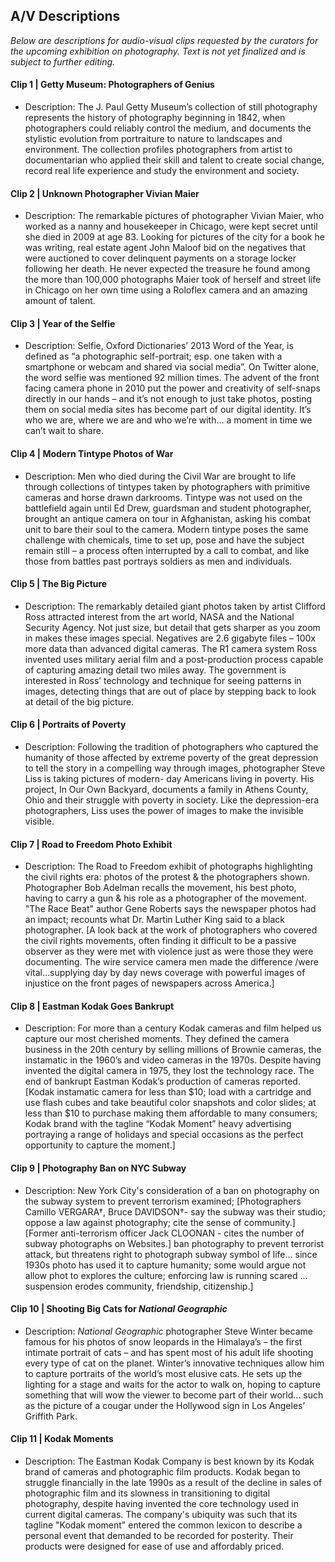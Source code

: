 ## A/V Descriptions

_Below are descriptions for audio-visual clips requested by the curators for the upcoming exhibition on photography. 
Text is not yet finalized and is subject to further editing._

#### Clip 1 | Getty Museum: Photographers of Genius
* Description: The J. Paul Getty Museum’s collection of still photography represents the history of photography beginning 
in 1842, when photographers could reliably control the medium, and documents the stylistic evolution from portraiture to 
nature to landscapes and environment. The collection profiles photographers from artist to documentarian who applied their 
skill and talent to create social change, record real life experience and study the environment and society.

#### Clip 2 | Unknown Photographer Vivian Maier
* Description: The remarkable pictures of photographer Vivian Maier, who worked as a nanny and housekeeper in Chicago, were 
kept secret until she died in 2009 at age 83. Looking for pictures of the city for a book he was writing, real estate agent 
John Maloof bid on the negatives that were auctioned to cover delinquent payments on a storage locker following her death. 
He never expected the treasure he found among the more than 100,000 photographs Maier took of herself and street life in 
Chicago on her own time using a Roloflex camera and an amazing amount of talent. 

#### Clip 3 | Year of the Selfie
* Description: Selfie, Oxford Dictionaries’ 2013 Word of the Year, is defined as “a photographic self-portrait; esp. one 
taken with a smartphone or webcam and shared via social media”. On Twitter alone, the word selfie was mentioned 92 million 
times. The advent of the front facing camera phone in 2010 put the power and creativity of self-snaps directly in our hands
– and it’s not enough to just take photos, posting them on social media sites has become part of our digital identity. It’s 
who we are, where we are and who we’re with… a moment in time we can’t wait to share. 

#### Clip 4 | Modern Tintype Photos of War
* Description: Men who died during the Civil War are brought to life through collections of tintypes taken by photographers with primitive 
cameras and horse drawn darkrooms. Tintype was not used on the battlefield again until Ed Drew, guardsman and student 
photographer, brought an antique camera on tour in Afghanistan, asking his combat unit to bare their soul to the camera. 
Modern tintype poses the same challenge with chemicals, time to set up, pose and have the subject remain still –  a process 
often interrupted by a call to combat, and like those from battles past portrays soldiers as men and individuals.

#### Clip 5 | The Big Picture
* Description: The remarkably detailed giant photos taken by artist Clifford Ross attracted interest from the art world, NASA and the 
National Security Agency. Not just size, but detail that gets sharper as you zoom in makes these images special. Negatives 
are 2.6 gigabyte files – 100x more data than advanced digital cameras. The R1 camera system Ross  invented uses military 
aerial film and a post-production process capable of capturing amazing detail two miles away. The government is interested 
in Ross’ technology and technique for seeing patterns in images, detecting things that are out of place by stepping back to 
look at detail of the big picture.

#### Clip 6 | Portraits of Poverty
* Description: Following the tradition of photographers who captured the humanity of those affected by extreme poverty of the 
great depression to tell the story in a compelling way through images, photographer Steve Liss is taking pictures of modern-
day Americans living in poverty. His project, In Our Own Backyard, documents a family in Athens County, Ohio and their 
struggle with poverty in society. Like the depression-era photographers, Liss uses the power of images to make the invisible 
visible.

#### Clip 7 | Road to Freedom Photo Exhibit
* Description: The Road to Freedom exhibit of photographs highlighting the civil rights era: photos of the protest & the 
photographers shown. Photographer Bob Adelman recalls the movement, his best photo, having to carry a gun & his role as a 
photographer of the movement. "The Race Beat" author Gene Roberts says the newspaper photos had an impact; recounts what Dr. 
Martin Luther King said to a black photographer. [A look back at the work of photographers who covered the civil rights 
movements, often finding it difficult to be a passive observer as they were met with violence just as were those they were 
documenting. The wire service camera men made the difference /were vital…supplying day by day news coverage with powerful 
images of injustice on the front pages of newspapers across America.] 

#### Clip 8 | Eastman Kodak Goes Bankrupt
* Description: For more than a century Kodak cameras and film helped us capture our most cherished moments. They defined the 
camera business in the 20th century by selling millions of Brownie cameras, the instamatic in the 1960’s and video cameras 
in the 1970s. Despite having invented the digital camera in 1975, they lost the technology race.  The end of bankrupt Eastman 
Kodak’s production of cameras reported. [Kodak instamatic camera for less than $10; load with a cartridge and use flash cubes 
and take beautiful color snapshots and color slides; at less than $10 to purchase making them affordable to many consumers; 
Kodak brand with the tagline “Kodak Moment” heavy advertising portraying a range of holidays and special occasions as the 
perfect opportunity to capture the moment.] 

#### Clip 9 | Photography Ban on NYC Subway
* Description: New York City's consideration of a ban on photography on the subway system to prevent terrorism examined; 
[Photographers Camillo VERGARA†, Bruce DAVIDSON†- say the subway was their studio; oppose a law against photography; 
cite the sense of community.] [Former anti-terrorism officer Jack CLOONAN - cites the number of subway photographs on 
Websites.] ban photography to prevent terrorist attack, but threatens right  to photograph subway symbol of life…  since 
1930s photo has used it to capture humanity; some would argue not allow phot to explores the culture; enforcing law is 
running scared … suspension erodes community, friendship, citizenship.]

#### Clip 10 | Shooting Big Cats for _National Geographic_
* Description: _National Geographic_ photographer Steve Winter became famous for his photos of snow leopards in the Himalaya’s 
– the first intimate portrait of cats – and has spent most of his adult life shooting every type of cat on the planet. 
Winter’s innovative techniques allow him to capture portraits of the world’s most elusive cats. He sets up the lighting for a 
stage and waits for the actor to walk on, hoping to capture something that will wow the viewer to become part of their world...
such as the picture of a cougar under the Hollywood sign in Los Angeles’ Griffith Park.  

#### Clip 11 | Kodak Moments
* Description: The Eastman Kodak Company is best known by its Kodak brand of cameras and photographic film products. Kodak 
began to struggle financially in the late 1990s as a result of the decline in sales of photographic film and its slowness in 
transitioning to digital photography, despite having invented the core technology used in current digital cameras.  The 
company's ubiquity was such that its tagline "Kodak moment" entered the common lexicon to describe a personal event that 
demanded to be recorded for posterity. Their products were designed for ease of use and affordably priced.
